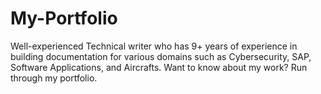 # My-Portfolio
Well-experienced Technical writer who has 9+ years of experience in building documentation for various domains such as Cybersecurity, SAP, Software Applications, and Aircrafts. Want to know about my work? Run through my portfolio.
